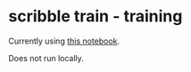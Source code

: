 # scribble train - training

Currently using [this notebook](https://colab.research.google.com/drive/1cBUf2Igfx9eLVbQbCoG2OulwPcdi3ARD).

Does not run locally.
